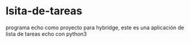 # lsita-de-tareas
programa echo como proyecto para hybridge, este es una aplicación de lista de tareas echo con python3
